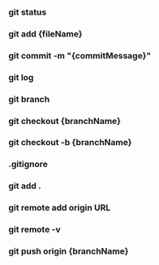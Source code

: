 ### git status

### git add {fileName}

### git commit -m  "{commitMessage}"

### git log

### git branch

### git checkout {branchName}

### git checkout -b {branchName}

### .gitignore

### git add .

### git remote add origin URL

### git remote -v

### git push origin {branchName}
